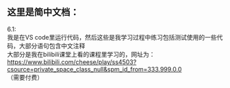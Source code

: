 ## **这里是简中文档：**

6.1:<br> 我是在VS code里运行代码，然后这些是我学习过程中练习包括测试使用的一些代码，大部分语句包含中文注释<br>
大部分是我在bilibili课堂上看的课程里学习的，网址为：<br>
https://www.bilibili.com/cheese/play/ss4503?csource=private_space_class_null&spm_id_from=333.999.0.0<br>
（需要付费）<br>
